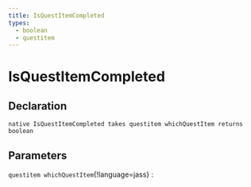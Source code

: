 ```yaml
---
title: IsQuestItemCompleted
types:
  - boolean
  - questitem
---
```


# IsQuestItemCompleted

## Declaration

```jass
native IsQuestItemCompleted takes questitem whichQuestItem returns boolean
```

## Parameters
`questitem whichQuestItem`{!language=jass}
: 
